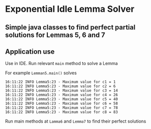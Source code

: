 # Exponential Idle Lemma Solver

## Simple java classes to find perfect partial solutions for Lemmas 5, 6 and 7

## Application use

Use in IDE. Run relevant `main` method to solve a Lemma

For example `Lemman5.main()` solves

    16:11:22 INFO Lemma5:23 - Maximum value for c1 = 1
    16:11:22 INFO Lemma5:23 - Maximum value for c2 = 6
    16:11:22 INFO Lemma5:23 - Maximum value for c3 = 14
    16:11:22 INFO Lemma5:23 - Maximum value for c4 = 26
    16:11:22 INFO Lemma5:23 - Maximum value for c5 = 40
    16:11:22 INFO Lemma5:23 - Maximum value for c6 = 58
    16:11:22 INFO Lemma5:23 - Maximum value for c7 = 78
    16:11:22 INFO Lemma5:23 - Maximum value for c8 = 83

Run main methods at `Lamma6` and `Lemma7` to find their perfect solutions
